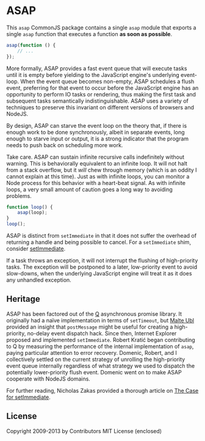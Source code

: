 
# ASAP

This `asap` CommonJS package contains a single `asap` module that
exports a single `asap` function that executes a function **as soon as
possible**.

```javascript
asap(function () {
    // ...
});
```

More formally, ASAP provides a fast event queue that will execute tasks
until it is empty before yielding to the JavaScript engine's underlying
event-loop.  When the event queue becomes non-empty, ASAP schedules a
flush event, preferring for that event to occur before the JavaScript
engine has an opportunity to perform IO tasks or rendering, thus making
the first task and subsequent tasks semantically indistinguishable.
ASAP uses a variety of techniques to preserve this invariant on
different versions of browsers and NodeJS.

By design, ASAP can starve the event loop on the theory that, if there
is enough work to be done synchronously, albeit in separate events, long
enough to starve input or output, it is a strong indicator that the
program needs to push back on scheduling more work.

Take care.  ASAP can sustain infinite recursive calls indefinitely
without warning.  This is behaviorally equivalent to an infinite loop.
It will not halt from a stack overflow, but it *will* chew through
memory (which is an oddity I cannot explain at this time).  Just as with
infinite loops, you can monitor a Node process for this behavior with a
heart-beat signal.  As with infinite loops, a very small amount of
caution goes a long way to avoiding problems.

```javascript
function loop() {
    asap(loop);
}
loop();
```

ASAP is distinct from `setImmediate` in that it does not suffer the
overhead of returning a handle and being possible to cancel.  For a
`setImmediate` shim, consider [setImmediate][].

[setImmediate]: https://github.com/noblejs/setimmediate

If a task throws an exception, it will not interrupt the flushing of
high-priority tasks.  The exception will be postponed to a later,
low-priority event to avoid slow-downs, when the underlying JavaScript
engine will treat it as it does any unhandled exception.








<extoc></extoc>

## Heritage

ASAP has been factored out of the [Q][] asynchronous promise library.
It originally had a naïve implementation in terms of `setTimeout`, but
[Malte Ubl][NonBlocking] provided an insight that `postMessage` might be
useful for creating a high-priority, no-delay event dispatch hack.
Since then, Internet Explorer proposed and implemented `setImmediate`.
Robert Kratić began contributing to Q by measuring the performance of
the internal implementation of `asap`, paying particular attention to
error recovery.  Domenic, Robert, and I collectively settled on the
current strategy of unrolling the high-priority event queue internally
regardless of what strategy we used to dispatch the potentially
lower-priority flush event.  Domenic went on to make ASAP cooperate with
NodeJS domains.

[Q]: https://github.com/kriskowal/q
[NonBlocking]: http://www.nonblocking.io/2011/06/windownexttick.html

For further reading, Nicholas Zakas provided a thorough article on [The
Case for setImmediate][NCZ].

[NCZ]: http://www.nczonline.net/blog/2013/07/09/the-case-for-setimmediate/

## License

Copyright 2009-2013 by Contributors
MIT License (enclosed)

